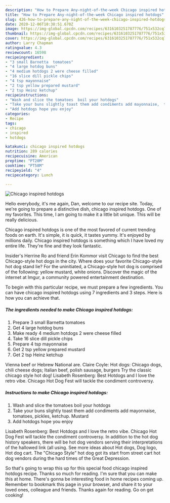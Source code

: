 ```yaml
---
description: "How to Prepare Any-night-of-the-week Chicago inspired hotdogs"
title: "How to Prepare Any-night-of-the-week Chicago inspired hotdogs"
slug: 426-how-to-prepare-any-night-of-the-week-chicago-inspired-hotdogs
date: 2020-12-06T10:38:51.670Z
image: https://img-global.cpcdn.com/recipes/6316103251787776/751x532cq70/chicago-inspired-hotdogs-recipe-main-photo.jpg
thumbnail: https://img-global.cpcdn.com/recipes/6316103251787776/751x532cq70/chicago-inspired-hotdogs-recipe-main-photo.jpg
cover: https://img-global.cpcdn.com/recipes/6316103251787776/751x532cq70/chicago-inspired-hotdogs-recipe-main-photo.jpg
author: Larry Chapman
ratingvalue: 4.3
reviewcount: 16598
recipeingredient:
- "3 small Barnetta  tomatoes"
- "4 large hotdog buns"
- "4 medium hotdogs 2 were cheese filled"
- "16 slice dill pickle chips"
- "4 tsp mayonnaise"
- "2 tsp yellow prepared mustard"
- "2 tsp Heinz ketchup"
recipeinstructions:
- "Wash and slice the tomatoes  boil your hotdogs"
- "Take your buns slightly toast them add condiments add mayonnaise,  tomatoes,  pickles, ketchup.  Mustard"
- "Add hotdogs hope you enjoy"
categories:
- Recipe
tags:
- chicago
- inspired
- hotdogs

katakunci: chicago inspired hotdogs 
nutrition: 289 calories
recipecuisine: American
preptime: "PT20M"
cooktime: "PT58M"
recipeyield: "4"
recipecategory: Lunch

---
```



![Chicago inspired hotdogs](https://img-global.cpcdn.com/recipes/6316103251787776/751x532cq70/chicago-inspired-hotdogs-recipe-main-photo.jpg)

Hello everybody, it's me again, Dan, welcome to our recipe site. Today, we're going to prepare a distinctive dish, chicago inspired hotdogs. One of my favorites. This time, I am going to make it a little bit unique. This will be really delicious.

Chicago inspired hotdogs is one of the most favored of current trending foods on earth. It's simple, it is quick, it tastes yummy. It's enjoyed by millions daily. Chicago inspired hotdogs is something which I have loved my entire life. They're fine and they look fantastic.

Insider&#39;s Herrine Ro and friend Erin Kommor visit Chicago to find the best Chicago-style hot dogs in the city. Where does your favorite Chicago-style hot dog stand lie? For the uninitiated, a Chicago-style hot dog is comprised of the following: yellow mustard, white onions. Discover the magic of the internet at Imgur, a community powered entertainment destination.


To begin with this particular recipe, we must prepare a few ingredients. You can have chicago inspired hotdogs using 7 ingredients and 3 steps. Here is how you can achieve that.

<!--inarticleads1-->

##### The ingredients needed to make Chicago inspired hotdogs:

1. Prepare 3 small Barnetta  tomatoes
1. Get 4 large hotdog buns
1. Make ready 4 medium hotdogs 2 were cheese filled
1. Take 16 slice dill pickle chips
1. Prepare 4 tsp mayonnaise
1. Get 2 tsp yellow prepared mustard
1. Get 2 tsp Heinz ketchup


Vienna beef or Hebrew National are. Claire Coyle: Hot dogs: Chicago dogs, chili cheese dogs; Italian beef, polish sausage, burgers Try the classic chicago style hot dog! Lisabeth Rosenberg: Best Hotdogs and I love the retro vibe. Chicago Hot Dog Fest will tackle the condiment controversy. 

<!--inarticleads2-->

##### Instructions to make Chicago inspired hotdogs:

1. Wash and slice the tomatoes  boil your hotdogs
1. Take your buns slightly toast them add condiments add mayonnaise,  tomatoes,  pickles, ketchup.  Mustard
1. Add hotdogs hope you enjoy


Lisabeth Rosenberg: Best Hotdogs and I love the retro vibe. Chicago Hot Dog Fest will tackle the condiment controversy. In addition to the hot dog history speakers, there will be hot dog vendors serving their interpretations of the hallowed link (all using. See more ideas about Hot dogs, Dog logo, Hot dog cart. The &#34;Chicago Style&#34; hot dog got its start from street cart hot dog vendors during the hard times of the Great Depression. 

So that's going to wrap this up for this special food chicago inspired hotdogs recipe. Thanks so much for reading. I'm sure that you can make this at home. There's gonna be interesting food in home recipes coming up. Remember to bookmark this page in your browser, and share it to your loved ones, colleague and friends. Thanks again for reading. Go on get cooking!
